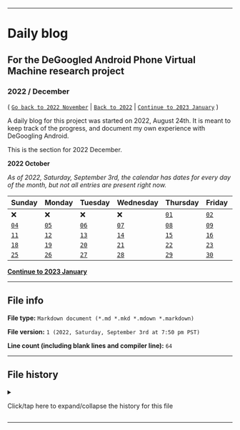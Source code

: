 
***

# Daily blog

## For the DeGoogled Android Phone Virtual Machine research project

### 2022 / December

( [`Go back to 2022 November`](/Blog/2022/11_November/) | [`Back to 2022`](/Blog/2022/) | [`Continue to 2023 January`](/Blog/2023/01_January/) )

A daily blog for this project was started on 2022, August 24th. It is meant to keep track of the progress, and document my own experience with DeGoogling Android.

This is the section for 2022 December.

**2022 October**

_As of 2022, Saturday, September 3rd, the calendar has dates for every day of the month, but not all entries are present right now._

| Sunday | Monday | Tuesday | Wednesday | Thursday | Friday | Saturday |
|---|---|---|---|---|---|---|
| :x: | :x: | :x: | :x: | [`01`](/Blog/2022/12_December/01/) | [`02`](/Blog/2022/12_December/02/) | [`03`](/Blog/2022/12_December/03/) |
| [`04`](/Blog/2022/12_December/04/) | [`05`](/Blog/2022/12_December/05/) | [`06`](/Blog/2022/12_December/06/) | [`07`](/Blog/2022/12_December/07/) | [`08`](/Blog/2022/12_December/08/) | [`09`](/Blog/2022/12_December/09/) | [`10`](/Blog/2022/12_December/10/) |
| [`11`](/Blog/2022/12_December/11/) | [`12`](/Blog/2022/12_December/12/) | [`13`](/Blog/2022/12_December/13/) | [`14`](/Blog/2022/12_December/14/) | [`15`](/Blog/2022/12_December/15/) | [`16`](/Blog/2022/12_December/16/) | [`17`](/Blog/2022/12_December/17/) |
| [`18`](/Blog/2022/12_December/18/) | [`19`](/Blog/2022/12_December/19/) | [`20`](/Blog/2022/12_December/20/) | [`21`](/Blog/2022/12_December/21/) | [`22`](/Blog/2022/12_December/22/) | [`23`](/Blog/2022/12_December/23/) | [`24`](/Blog/2022/12_December/24/) |
| [`25`](/Blog/2022/12_December/25/) | [`26`](/Blog/2022/12_December/26/) | [`27`](/Blog/2022/12_December/27/) | [`28`](/Blog/2022/12_December/28/) | [`29`](/Blog/2022/12_December/29/) | [`30`](/Blog/2022/12_December/30/) | [`31`](/Blog/2022/12_December/31/) | 

**[Continue to 2023 January](/Blog/2023/01_January/)** 

***

## File info

**File type:** `Markdown document (*.md *.mkd *.mdown *.markdown)`

**File version:** `1 (2022, Saturday, September 3rd at 7:50 pm PST)`

**Line count (including blank lines and compiler line):** `64`

***

## File history

<details><summary><p>Click/tap here to expand/collapse the history for this file</p></summary>

<details><summary><p><b>Version 1 (2022, Saturday, September 3rd at 7:50 pm PST)</b></p></summary>

> Changes:

- [x] Started the file
- [x] Added the `title` section
- [x] Added the `2022 December` section
- - [x] Built a calendar for 2022 December
- [x] Added the `file info` section
- [x] Added the `file history` section
- - [x] Added an entry for version 1
- [ ] No other changes in version 1

</details>

</details>

***
